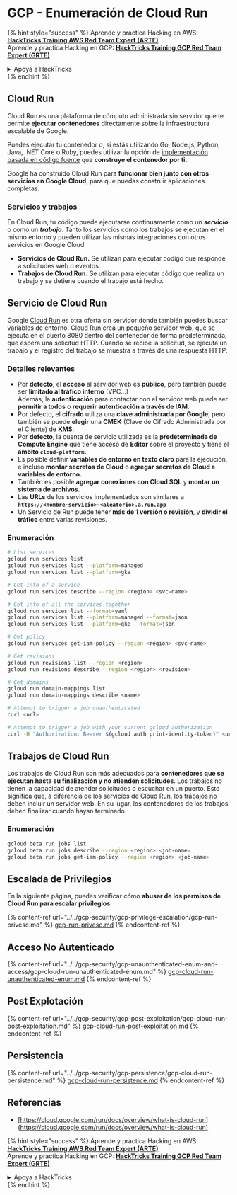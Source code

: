 # GCP - Enumeración de Cloud Run

{% hint style="success" %}
Aprende y practica Hacking en AWS: <img src="/.gitbook/assets/image.png" alt="" data-size="line">[**HackTricks Training AWS Red Team Expert (ARTE)**](https://training.hacktricks.xyz/courses/arte)<img src="/.gitbook/assets/image.png" alt="" data-size="line">\
Aprende y practica Hacking en GCP: <img src="/.gitbook/assets/image (2).png" alt="" data-size="line">[**HackTricks Training GCP Red Team Expert (GRTE)**<img src="/.gitbook/assets/image (2).png" alt="" data-size="line">](https://training.hacktricks.xyz/courses/grte)

<details>

<summary>Apoya a HackTricks</summary>

* ¡Consulta los [**planes de suscripción**](https://github.com/sponsors/carlospolop)!
* **Únete al** 💬 [**grupo de Discord**](https://discord.gg/hRep4RUj7f) o al [**grupo de telegram**](https://t.me/peass) o **síguenos** en **Twitter** 🐦 [**@hacktricks\_live**](https://twitter.com/hacktricks\_live)**.**
* **Comparte trucos de hacking enviando PRs a los** [**HackTricks**](https://github.com/carlospolop/hacktricks) y [**HackTricks Cloud**](https://github.com/carlospolop/hacktricks-cloud) repositorios de github.

</details>
{% endhint %}

## Cloud Run <a href="#revisando-las-configuraciones-de-cloud-run" id="revisando-las-configuraciones-de-cloud-run"></a>

Cloud Run es una plataforma de cómputo administrada sin servidor que te permite **ejecutar contenedores** directamente sobre la infraestructura escalable de Google.

Puedes ejecutar tu contenedor o, si estás utilizando Go, Node.js, Python, Java, .NET Core o Ruby, puedes utilizar la opción de [implementación basada en código fuente](https://cloud.google.com/run/docs/deploying-source-code) que **construye el contenedor por ti.**

Google ha construido Cloud Run para **funcionar bien junto con otros servicios en Google Cloud**, para que puedas construir aplicaciones completas.

### Servicios y trabajos <a href="#servicios-y-trabajos" id="servicios-y-trabajos"></a>

En Cloud Run, tu código puede ejecutarse continuamente como un _**servicio**_ o como un _**trabajo**_. Tanto los servicios como los trabajos se ejecutan en el mismo entorno y pueden utilizar las mismas integraciones con otros servicios en Google Cloud.

* **Servicios de Cloud Run.** Se utilizan para ejecutar código que responde a solicitudes web o eventos.
* **Trabajos de Cloud Run.** Se utilizan para ejecutar código que realiza un trabajo y se detiene cuando el trabajo está hecho.

## Servicio de Cloud Run

Google [Cloud Run](https://cloud.google.com/run) es otra oferta sin servidor donde también puedes buscar variables de entorno. Cloud Run crea un pequeño servidor web, que se ejecuta en el puerto 8080 dentro del contenedor de forma predeterminada, que espera una solicitud HTTP. Cuando se recibe la solicitud, se ejecuta un trabajo y el registro del trabajo se muestra a través de una respuesta HTTP.

### Detalles relevantes

* Por **defecto**, el **acceso** al servidor web es **público**, pero también puede ser **limitado al tráfico interno** (VPC...)\
Además, la **autenticación** para contactar con el servidor web puede ser **permitir a todos** o **requerir autenticación a través de IAM**.
* Por defecto, el **cifrado** utiliza una **clave administrada por Google**, pero también se puede **elegir** una **CMEK** (Clave de Cifrado Administrada por el Cliente) de **KMS**.
* Por **defecto**, la cuenta de servicio utilizada es la **predeterminada de Compute Engine** que tiene acceso de **Editor** sobre el proyecto y tiene el **ámbito `cloud-platform`.**
* Es posible definir **variables de entorno en texto claro** para la ejecución, e incluso **montar secretos de Cloud** o **agregar secretos de Cloud a variables de entorno.**
* También es posible **agregar conexiones con Cloud SQL** y **montar un sistema de archivos.**
* Las **URLs** de los servicios implementados son similares a **`https://<nombre-servicio>-<aleatorio>.a.run.app`**
* Un Servicio de Run puede tener **más de 1 versión o revisión**, y **dividir el tráfico** entre varias revisiones.

### Enumeración
```bash
# List services
gcloud run services list
gcloud run services list --platform=managed
gcloud run services list --platform=gke

# Get info of a service
gcloud run services describe --region <region> <svc-name>

# Get info of all the services together
gcloud run services list --format=yaml
gcloud run services list --platform=managed --format=json
gcloud run services list --platform=gke --format=json

# Get policy
gcloud run services get-iam-policy --region <region> <svc-name>

# Get revisions
gcloud run revisions list --region <region>
gcloud run revisions describe --region <region> <revision>

# Get domains
gcloud run domain-mappings list
gcloud run domain-mappings describe <name>

# Attempt to trigger a job unauthenticated
curl <url>

# Attempt to trigger a job with your current gcloud authorization
curl -H "Authorization: Bearer $(gcloud auth print-identity-token)" <url>
```
## Trabajos de Cloud Run

Los trabajos de Cloud Run son más adecuados para **contenedores que se ejecutan hasta su finalización y no atienden solicitudes**. Los trabajos no tienen la capacidad de atender solicitudes o escuchar en un puerto. Esto significa que, a diferencia de los servicios de Cloud Run, los trabajos no deben incluir un servidor web. En su lugar, los contenedores de los trabajos deben finalizar cuando hayan terminado.

### Enumeración
```bash
gcloud beta run jobs list
gcloud beta run jobs describe --region <region> <job-name>
gcloud beta run jobs get-iam-policy --region <region> <job-name>
```
## Escalada de Privilegios

En la siguiente página, puedes verificar cómo **abusar de los permisos de Cloud Run para escalar privilegios**:

{% content-ref url="../../gcp-security/gcp-privilege-escalation/gcp-run-privesc.md" %}
[gcp-run-privesc.md](../../gcp-security/gcp-privilege-escalation/gcp-run-privesc.md)
{% endcontent-ref %}

## Acceso No Autenticado

{% content-ref url="../../gcp-security/gcp-unaunthenticated-enum-and-access/gcp-cloud-run-unauthenticated-enum.md" %}
[gcp-cloud-run-unauthenticated-enum.md](../../gcp-security/gcp-unaunthenticated-enum-and-access/gcp-cloud-run-unauthenticated-enum.md)
{% endcontent-ref %}

## Post Explotación

{% content-ref url="../../gcp-security/gcp-post-exploitation/gcp-cloud-run-post-exploitation.md" %}
[gcp-cloud-run-post-exploitation.md](../../gcp-security/gcp-post-exploitation/gcp-cloud-run-post-exploitation.md)
{% endcontent-ref %}

## Persistencia

{% content-ref url="../../gcp-security/gcp-persistence/gcp-cloud-run-persistence.md" %}
[gcp-cloud-run-persistence.md](../../gcp-security/gcp-persistence/gcp-cloud-run-persistence.md)
{% endcontent-ref %}

## Referencias

* [https://cloud.google.com/run/docs/overview/what-is-cloud-run](https://cloud.google.com/run/docs/overview/what-is-cloud-run)

{% hint style="success" %}
Aprende y practica Hacking en AWS: <img src="/.gitbook/assets/image.png" alt="" data-size="line">[**HackTricks Training AWS Red Team Expert (ARTE)**](https://training.hacktricks.xyz/courses/arte)<img src="/.gitbook/assets/image.png" alt="" data-size="line">\
Aprende y practica Hacking en GCP: <img src="/.gitbook/assets/image (2).png" alt="" data-size="line">[**HackTricks Training GCP Red Team Expert (GRTE)**<img src="/.gitbook/assets/image (2).png" alt="" data-size="line">](https://training.hacktricks.xyz/courses/grte)

<details>

<summary>Apoya a HackTricks</summary>

* ¡Consulta los [**planes de suscripción**](https://github.com/sponsors/carlospolop)!
* **Únete al** 💬 [**grupo de Discord**](https://discord.gg/hRep4RUj7f) o al [**grupo de telegram**](https://t.me/peass) o **síguenos** en **Twitter** 🐦 [**@hacktricks\_live**](https://twitter.com/hacktricks\_live)**.**
* **Comparte trucos de hacking enviando PRs a los repositorios de** [**HackTricks**](https://github.com/carlospolop/hacktricks) y [**HackTricks Cloud**](https://github.com/carlospolop/hacktricks-cloud).

</details>
{% endhint %}

